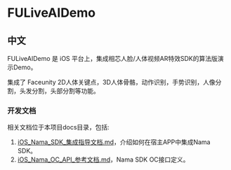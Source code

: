 # FULiveAIDemo

## 中文

FULiveAIDemo 是  iOS 平台上，集成相芯人脸/人体视频AR特效SDK的算法版演示Demo。

集成了 Faceunity 2D人体关键点，3D人体骨骼，动作识别，手势识别，人像分割，头发分割，头部分割等功能。

### 开发文档

相关文档位于本项目docs目录，包括:

1. [iOS_Nama_SDK_集成指导文档.md](./docs/iOS_Nama_SDK_集成指导文档.md)，介绍如何在宿主APP中集成Nama SDK。   
2. [iOS_Nama_OC_API_参考文档.md](./docs/iOS_Nama_OC_API_参考文档.md)，Nama SDK OC接口定义。  
